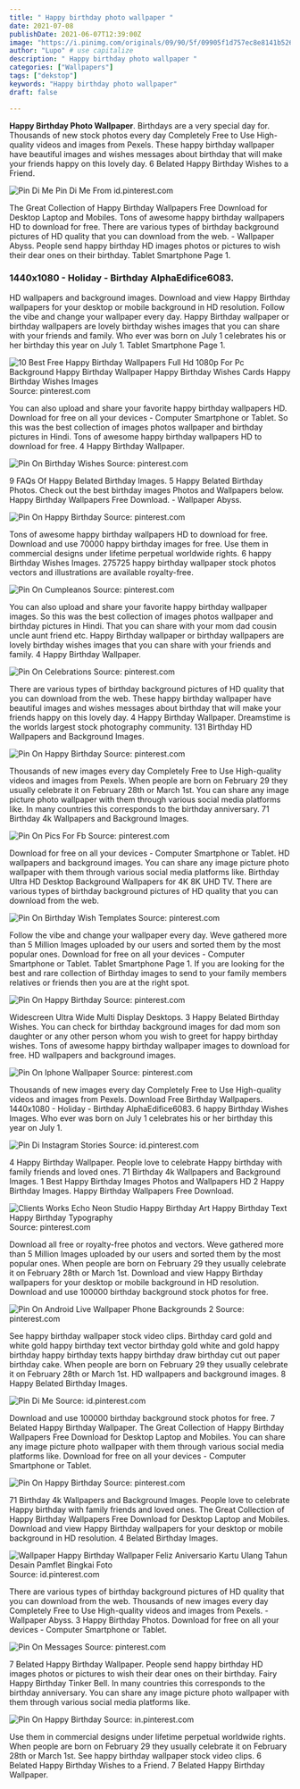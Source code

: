 ```yaml
---
title: " Happy birthday photo wallpaper "
date: 2021-07-08
publishDate: 2021-06-07T12:39:00Z
image: "https://i.pinimg.com/originals/09/90/5f/09905f1d757ec8e8141b526ddf0ee53c.jpg"
author: "Lupo" # use capitalize
description: " Happy birthday photo wallpaper "
categories: ["Wallpapers"]
tags: ["dekstop"]
keywords: "Happy birthday photo wallpaper"
draft: false

---
```



**Happy Birthday Photo Wallpaper**. Birthdays are a very special day for. Thousands of new stock photos every day Completely Free to Use High-quality videos and images from Pexels. These happy birthday wallpaper have beautiful images and wishes messages about birthday that will make your friends happy on this lovely day. 6 Belated Happy Birthday Wishes to a Friend.

![Pin Di Me](https://i.pinimg.com/736x/9a/87/75/9a877539e6e6f8fd7087dfa4a27c0521.jpg "Pin Di Me")
Pin Di Me From id.pinterest.com


The Great Collection of Happy Birthday Wallpapers Free Download for Desktop Laptop and Mobiles. Tons of awesome happy birthday wallpapers HD to download for free. There are various types of birthday background pictures of HD quality that you can download from the web. - Wallpaper Abyss. People send happy birthday HD images photos or pictures to wish their dear ones on their birthday. Tablet Smartphone Page 1.

### 1440x1080 - Holiday - Birthday AlphaEdifice6083.

HD wallpapers and background images. Download and view Happy Birthday wallpapers for your desktop or mobile background in HD resolution. Follow the vibe and change your wallpaper every day. Happy Birthday wallpaper or birthday wallpapers are lovely birthday wishes images that you can share with your friends and family. Who ever was born on July 1 celebrates his or her birthday this year on July 1. Tablet Smartphone Page 1.


![10 Best Free Happy Birthday Wallpapers Full Hd 1080p For Pc Background Happy Birthday Wallpaper Happy Birthday Wishes Cards Happy Birthday Wishes Images](https://i.pinimg.com/originals/b8/95/85/b895852a02ef039c797add857a414f6a.jpg "10 Best Free Happy Birthday Wallpapers Full Hd 1080p For Pc Background Happy Birthday Wallpaper Happy Birthday Wishes Cards Happy Birthday Wishes Images")
Source: pinterest.com

You can also upload and share your favorite happy birthday wallpapers HD. Download for free on all your devices - Computer Smartphone or Tablet. So this was the best collection of images photos wallpaper and birthday pictures in Hindi. Tons of awesome happy birthday wallpapers HD to download for free. 4 Happy Birthday Wallpaper.

![Pin On Birthday Wishes](https://i.pinimg.com/originals/14/e7/56/14e756362c79f4a651edb1fbdb466e72.jpg "Pin On Birthday Wishes")
Source: pinterest.com

9 FAQs Of Happy Belated Birthday Images. 5 Happy Belated Birthday Photos. Check out the best birthday images Photos and Wallpapers below. Happy Birthday Wallpapers Free Download. - Wallpaper Abyss.

![Pin On Happy Birthday](https://i.pinimg.com/originals/fc/04/35/fc0435d849a7e1be98000ea516d12501.jpg "Pin On Happy Birthday")
Source: pinterest.com

Tons of awesome happy birthday wallpapers HD to download for free. Download and use 70000 happy birthday images for free. Use them in commercial designs under lifetime perpetual worldwide rights. 6 happy Birthday Wishes Images. 275725 happy birthday wallpaper stock photos vectors and illustrations are available royalty-free.

![Pin On Cumpleanos](https://i.pinimg.com/originals/9b/37/3a/9b373a6b5f6f09c846d46e8d679263d7.jpg "Pin On Cumpleanos")
Source: pinterest.com

You can also upload and share your favorite happy birthday wallpaper images. So this was the best collection of images photos wallpaper and birthday pictures in Hindi. That you can share with your mom dad cousin uncle aunt friend etc. Happy Birthday wallpaper or birthday wallpapers are lovely birthday wishes images that you can share with your friends and family. 4 Happy Birthday Wallpaper.

![Pin On Celebrations](https://i.pinimg.com/originals/01/6f/c3/016fc37e92029363f0606b25cbaf063d.png "Pin On Celebrations")
Source: pinterest.com

There are various types of birthday background pictures of HD quality that you can download from the web. These happy birthday wallpaper have beautiful images and wishes messages about birthday that will make your friends happy on this lovely day. 4 Happy Birthday Wallpaper. Dreamstime is the worlds largest stock photography community. 131 Birthday HD Wallpapers and Background Images.

![Pin On Happy Birthday](https://i.pinimg.com/originals/23/d1/a1/23d1a1cccd8eb2bdce411f57e9b0c55c.jpg "Pin On Happy Birthday")
Source: pinterest.com

Thousands of new images every day Completely Free to Use High-quality videos and images from Pexels. When people are born on February 29 they usually celebrate it on February 28th or March 1st. You can share any image picture photo wallpaper with them through various social media platforms like. In many countries this corresponds to the birthday anniversary. 71 Birthday 4k Wallpapers and Background Images.

![Pin On Pics For Fb](https://i.pinimg.com/originals/3e/92/0d/3e920d14a1d5295a6fb313333dc978d3.jpg "Pin On Pics For Fb")
Source: pinterest.com

Download for free on all your devices - Computer Smartphone or Tablet. HD wallpapers and background images. You can share any image picture photo wallpaper with them through various social media platforms like. Birthday Ultra HD Desktop Background Wallpapers for 4K 8K UHD TV. There are various types of birthday background pictures of HD quality that you can download from the web.

![Pin On Birthday Wish Templates](https://i.pinimg.com/736x/49/37/81/4937814b408877c01ae41a06e0c5879b.jpg "Pin On Birthday Wish Templates")
Source: pinterest.com

Follow the vibe and change your wallpaper every day. Weve gathered more than 5 Million Images uploaded by our users and sorted them by the most popular ones. Download for free on all your devices - Computer Smartphone or Tablet. Tablet Smartphone Page 1. If you are looking for the best and rare collection of Birthday images to send to your family members relatives or friends then you are at the right spot.

![Pin On Happy Birthday](https://i.pinimg.com/474x/bb/13/bf/bb13bfd9d76f5a5192da2448f01083b4.jpg "Pin On Happy Birthday")
Source: pinterest.com

Widescreen Ultra Wide Multi Display Desktops. 3 Happy Belated Birthday Wishes. You can check for birthday background images for dad mom son daughter or any other person whom you wish to greet for happy birthday wishes. Tons of awesome happy birthday wallpaper images to download for free. HD wallpapers and background images.

![Pin On Iphone Wallpaper](https://i.pinimg.com/originals/1b/07/63/1b0763ae1e640589761369134523df50.jpg "Pin On Iphone Wallpaper")
Source: pinterest.com

Thousands of new images every day Completely Free to Use High-quality videos and images from Pexels. Download Free Birthday Wallpapers. 1440x1080 - Holiday - Birthday AlphaEdifice6083. 6 happy Birthday Wishes Images. Who ever was born on July 1 celebrates his or her birthday this year on July 1.

![Pin Di Instagram Stories](https://i.pinimg.com/736x/d0/19/5f/d0195f38941df772cdb52af313329090.jpg "Pin Di Instagram Stories")
Source: id.pinterest.com

4 Happy Birthday Wallpaper. People love to celebrate Happy birthday with family friends and loved ones. 71 Birthday 4k Wallpapers and Background Images. 1 Best Happy Birthday Images Photos and Wallpapers HD 2 Happy Birthday Images. Happy Birthday Wallpapers Free Download.

![Clients Works Echo Neon Studio Happy Birthday Art Happy Birthday Text Happy Birthday Typography](https://i.pinimg.com/originals/92/23/32/9223329536c0572b798b8ffc6d88a2e0.jpg "Clients Works Echo Neon Studio Happy Birthday Art Happy Birthday Text Happy Birthday Typography")
Source: pinterest.com

Download all free or royalty-free photos and vectors. Weve gathered more than 5 Million Images uploaded by our users and sorted them by the most popular ones. When people are born on February 29 they usually celebrate it on February 28th or March 1st. Download and view Happy Birthday wallpapers for your desktop or mobile background in HD resolution. Download and use 100000 birthday background stock photos for free.

![Pin On Android Live Wallpaper Phone Backgrounds 2](https://i.pinimg.com/736x/4c/30/d8/4c30d8174a2d1ba36330b9daf9149e2f.jpg "Pin On Android Live Wallpaper Phone Backgrounds 2")
Source: pinterest.com

See happy birthday wallpaper stock video clips. Birthday card gold and white gold happy birthday text vector birthday gold white and gold happy birthday happy birthday texts happy birthday draw birthday cut out paper birthday cake. When people are born on February 29 they usually celebrate it on February 28th or March 1st. HD wallpapers and background images. 8 Happy Belated Birthday Images.

![Pin Di Me](https://i.pinimg.com/736x/9a/87/75/9a877539e6e6f8fd7087dfa4a27c0521.jpg "Pin Di Me")
Source: id.pinterest.com

Download and use 100000 birthday background stock photos for free. 7 Belated Happy Birthday Wallpaper. The Great Collection of Happy Birthday Wallpapers Free Download for Desktop Laptop and Mobiles. You can share any image picture photo wallpaper with them through various social media platforms like. Download for free on all your devices - Computer Smartphone or Tablet.

![Pin On Happy Birthday](https://i.pinimg.com/originals/a3/3e/46/a33e46f397f990d1622b35f70ebf3fa6.jpg "Pin On Happy Birthday")
Source: pinterest.com

71 Birthday 4k Wallpapers and Background Images. People love to celebrate Happy birthday with family friends and loved ones. The Great Collection of Happy Birthday Wallpapers Free Download for Desktop Laptop and Mobiles. Download and view Happy Birthday wallpapers for your desktop or mobile background in HD resolution. 4 Belated Birthday Images.

![Wallpaper Happy Birthday Wallpaper Feliz Aniversario Kartu Ulang Tahun Desain Pamflet Bingkai Foto](https://i.pinimg.com/originals/47/ff/b6/47ffb6b08a36f42c4e0f3942f4e929d7.jpg "Wallpaper Happy Birthday Wallpaper Feliz Aniversario Kartu Ulang Tahun Desain Pamflet Bingkai Foto")
Source: id.pinterest.com

There are various types of birthday background pictures of HD quality that you can download from the web. Thousands of new images every day Completely Free to Use High-quality videos and images from Pexels. - Wallpaper Abyss. 3 Happy Birthday Photos. Download for free on all your devices - Computer Smartphone or Tablet.

![Pin On Messages](https://i.pinimg.com/originals/1b/81/2b/1b812b0fd73d207b77d66925fca9e818.jpg "Pin On Messages")
Source: pinterest.com

7 Belated Happy Birthday Wallpaper. People send happy birthday HD images photos or pictures to wish their dear ones on their birthday. Fairy Happy Birthday Tinker Bell. In many countries this corresponds to the birthday anniversary. You can share any image picture photo wallpaper with them through various social media platforms like.

![Pin On Happy Birthday](https://i.pinimg.com/originals/09/90/5f/09905f1d757ec8e8141b526ddf0ee53c.jpg "Pin On Happy Birthday")
Source: in.pinterest.com

Use them in commercial designs under lifetime perpetual worldwide rights. When people are born on February 29 they usually celebrate it on February 28th or March 1st. See happy birthday wallpaper stock video clips. 6 Belated Happy Birthday Wishes to a Friend. 7 Belated Happy Birthday Wallpaper.

